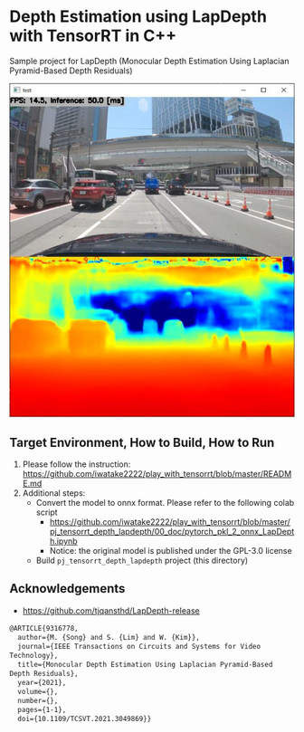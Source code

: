 # Depth Estimation using LapDepth with TensorRT in C++
Sample project for LapDepth (Monocular Depth Estimation Using Laplacian Pyramid-Based Depth Residuals)

![00_doc/depth.jpg](00_doc/depth.jpg)

## Target Environment, How to Build, How to Run
1. Please follow the instruction: https://github.com/iwatake2222/play_with_tensorrt/blob/master/README.md
2. Additional steps:
    - Convert the model to onnx format. Please refer to the following colab script
        - https://github.com/iwatake2222/play_with_tensorrt/blob/master/pj_tensorrt_depth_lapdepth/00_doc/pytorch_pkl_2_onnx_LapDepth.ipynb
        - Notice: the original model is published under the GPL-3.0 license
    - Build  `pj_tensorrt_depth_lapdepth` project (this directory)

## Acknowledgements
- https://github.com/tjqansthd/LapDepth-release
```
@ARTICLE{9316778,
  author={M. {Song} and S. {Lim} and W. {Kim}},
  journal={IEEE Transactions on Circuits and Systems for Video Technology}, 
  title={Monocular Depth Estimation Using Laplacian Pyramid-Based Depth Residuals}, 
  year={2021},
  volume={},
  number={},
  pages={1-1},
  doi={10.1109/TCSVT.2021.3049869}}
```
